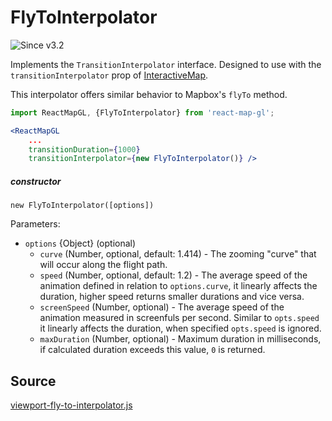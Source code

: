 # FlyToInterpolator

![Since v3.2](https://img.shields.io/badge/since-v3.2-green)

Implements the `TransitionInterpolator` interface. Designed to use with the `transitionInterpolator` prop of [InteractiveMap](/docs/components/interactive-map.md).

This interpolator offers similar behavior to Mapbox's `flyTo` method.

```jsx
import ReactMapGL, {FlyToInterpolator} from 'react-map-gl';

<ReactMapGL
    ...
    transitionDuration={1000}
    transitionInterpolator={new FlyToInterpolator()} />
```

##### constructor

`new FlyToInterpolator([options])`

Parameters:
- `options` {Object} (optional)
  + `curve` (Number, optional, default: 1.414) - The zooming "curve" that will occur along the flight path.
  - `speed` (Number, optional, default: 1.2) - The average speed of the animation defined in relation to `options.curve`, it linearly affects the duration, higher speed returns smaller durations and vice versa.
  - `screenSpeed` (Number, optional) - The average speed of the animation measured in screenfuls per second. Similar to `opts.speed` it linearly affects the duration,  when specified `opts.speed` is ignored.
  - `maxDuration` (Number, optional) - Maximum duration in milliseconds, if calculated duration exceeds this value, `0` is returned.



## Source
[viewport-fly-to-interpolator.js](https://github.com/uber/react-map-gl/tree/5.0-release/src/utils/transition/viewport-fly-to-interpolator.js)
